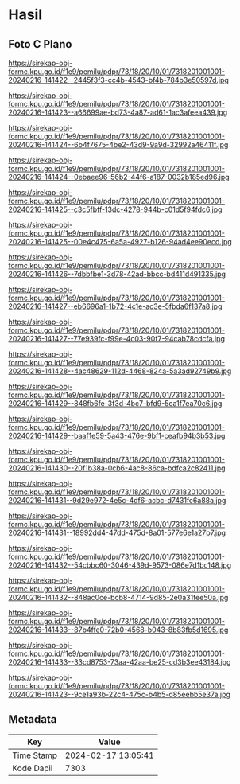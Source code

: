# Hasil

## Foto C Plano

https://sirekap-obj-formc.kpu.go.id/f1e9/pemilu/pdpr/73/18/20/10/01/7318201001001-20240216-141422--2445f3f3-cc4b-4543-bf4b-784b3e50597d.jpg

https://sirekap-obj-formc.kpu.go.id/f1e9/pemilu/pdpr/73/18/20/10/01/7318201001001-20240216-141423--a66699ae-bd73-4a87-ad61-1ac3afeea439.jpg

https://sirekap-obj-formc.kpu.go.id/f1e9/pemilu/pdpr/73/18/20/10/01/7318201001001-20240216-141424--6b4f7675-4be2-43d9-9a9d-32992a46411f.jpg

https://sirekap-obj-formc.kpu.go.id/f1e9/pemilu/pdpr/73/18/20/10/01/7318201001001-20240216-141424--0ebaee96-56b2-44f6-a187-0032b185ed96.jpg

https://sirekap-obj-formc.kpu.go.id/f1e9/pemilu/pdpr/73/18/20/10/01/7318201001001-20240216-141425--c3c5fbff-13dc-4278-944b-c01d5f94fdc6.jpg

https://sirekap-obj-formc.kpu.go.id/f1e9/pemilu/pdpr/73/18/20/10/01/7318201001001-20240216-141425--00e4c475-6a5a-4927-b126-94ad4ee90ecd.jpg

https://sirekap-obj-formc.kpu.go.id/f1e9/pemilu/pdpr/73/18/20/10/01/7318201001001-20240216-141426--7dbbfbe1-3d78-42ad-bbcc-bd411d491335.jpg

https://sirekap-obj-formc.kpu.go.id/f1e9/pemilu/pdpr/73/18/20/10/01/7318201001001-20240216-141427--eb6696a1-1b72-4c1e-ac3e-5fbda6f137a8.jpg

https://sirekap-obj-formc.kpu.go.id/f1e9/pemilu/pdpr/73/18/20/10/01/7318201001001-20240216-141427--77e939fc-f99e-4c03-90f7-94cab78cdcfa.jpg

https://sirekap-obj-formc.kpu.go.id/f1e9/pemilu/pdpr/73/18/20/10/01/7318201001001-20240216-141428--4ac48629-112d-4468-824a-5a3ad92749b9.jpg

https://sirekap-obj-formc.kpu.go.id/f1e9/pemilu/pdpr/73/18/20/10/01/7318201001001-20240216-141429--848fb6fe-3f3d-4bc7-bfd9-5ca1f7ea70c6.jpg

https://sirekap-obj-formc.kpu.go.id/f1e9/pemilu/pdpr/73/18/20/10/01/7318201001001-20240216-141429--baaf1e59-5a43-476e-9bf1-ceafb94b3b53.jpg

https://sirekap-obj-formc.kpu.go.id/f1e9/pemilu/pdpr/73/18/20/10/01/7318201001001-20240216-141430--20f1b38a-0cb6-4ac8-86ca-bdfca2c82411.jpg

https://sirekap-obj-formc.kpu.go.id/f1e9/pemilu/pdpr/73/18/20/10/01/7318201001001-20240216-141431--9d29e972-4e5c-4df6-acbc-d7431fc6a88a.jpg

https://sirekap-obj-formc.kpu.go.id/f1e9/pemilu/pdpr/73/18/20/10/01/7318201001001-20240216-141431--18992dd4-47dd-475d-8a01-577e6e1a27b7.jpg

https://sirekap-obj-formc.kpu.go.id/f1e9/pemilu/pdpr/73/18/20/10/01/7318201001001-20240216-141432--54cbbc60-3046-439d-9573-086e7d1bc148.jpg

https://sirekap-obj-formc.kpu.go.id/f1e9/pemilu/pdpr/73/18/20/10/01/7318201001001-20240216-141432--848ac0ce-bcb8-4714-9d85-2e0a31fee50a.jpg

https://sirekap-obj-formc.kpu.go.id/f1e9/pemilu/pdpr/73/18/20/10/01/7318201001001-20240216-141433--87b4ffe0-72b0-4568-b043-8b83fb5d1695.jpg

https://sirekap-obj-formc.kpu.go.id/f1e9/pemilu/pdpr/73/18/20/10/01/7318201001001-20240216-141433--33cd8753-73aa-42aa-be25-cd3b3ee43184.jpg

https://sirekap-obj-formc.kpu.go.id/f1e9/pemilu/pdpr/73/18/20/10/01/7318201001001-20240216-141423--9ce1a93b-22c4-475c-b4b5-d85eebb5e37a.jpg


## Metadata

| Key        | Value               |
| ---------- | ------------------- |
| Time Stamp | 2024-02-17 13:05:41 |
| Kode Dapil | 7303                |



